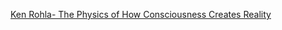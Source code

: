 <a href="https://www.youtube.com/watch?v=jzpKm9QeLDo" target="_blank">Ken Rohla- The Physics of How Consciousness Creates Reality</a>
